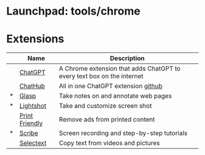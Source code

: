 # Launchpad: tools/chrome


# Extensions
|   | **Name**         | **Description** |
| - | ---------------- | --------------------- |
|   | [ChatGPT](https://github.com/gragland/chatgpt-chrome-extension) | A Chrome extension that adds ChatGPT to every text box on the internet |
|   | [ChatHub](https://chrome.google.com/webstore/detail/chathub-all-in-one-chatbo/iaakpnchhognanibcahlpcplchdfmgma) | All in one ChatGPT extension [github](https://github.com/chathub-dev/chathub)| 
| * | [Glasp](https://t.co/rAZddjiiJM) | Take notes on and annotate web pages | 
| * | [Lightshot](https://t.co/M22j6jOcY6) | Take and customize screen shot | 
|   | [Print Friendly](https://t.co/OZF7pudebo) | Remove ads from printed content |
| * | [Scribe](https://chrome.google.com/webstore/detail/scribe-%E2%80%94-documentation-so/okfkdaglfjjjfefdcppliegebpoegaii?utm_source=twitter) | Screen recording and step-by-step tutorials |
|   | [Selectext](https://selectext.app/) | Copy text from videos and pictures |